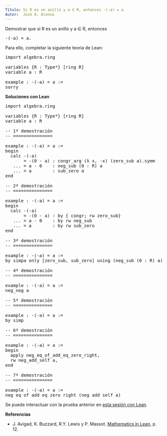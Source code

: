 ```yaml
---
Título: Si R es un anillo y a ∈ R, entonces -(-a) = a
Autor:  José A. Alonso
---
```


Demostrar que si R es un anillo y a ∈ R, entonces
<pre lang="text">
-(-a) = a.
</pre>

Para ello, completar la siguiente teoría de Lean:

<pre lang="lean">
import algebra.ring

variables {R : Type*} [ring R]
variable a : R

example : -(-a) = a :=
sorry
</pre>
<!--more-->

<b>Soluciones con Lean</b>

<pre lang="lean">
import algebra.ring

variables {R : Type*} [ring R]
variable a : R

-- 1ª demostración
-- ===============

example : -(-a) = a :=
begin
  calc -(-a)
       = -(0 - a) : congr_arg (λ x, -x) (zero_sub a).symm
   ... = a - 0    : neg_sub (0 : R) a
   ... = a        : sub_zero a
end

-- 2ª demostración
-- ===============

example : -(-a) = a :=
begin
  calc -(-a)
       = -(0 - a) : by { congr; rw zero_sub}
   ... = a - 0    : by rw neg_sub
   ... = a        : by rw sub_zero
end

-- 3ª demostración
-- ===============

example : -(-a) = a :=
by simpa only [zero_sub, sub_zero] using (neg_sub (0 : R) a)

-- 4ª demostración
-- ===============

example : -(-a) = a :=
neg_neg a

-- 5ª demostración
-- ===============

example : -(-a) = a :=
by simp

-- 6ª demostración
-- ===============

example : -(-a) = a :=
begin
  apply neg_eq_of_add_eq_zero_right,
  rw neg_add_self a,
end

-- 7ª demostración
-- ===============

example : -(-a) = a :=
neg_eq_of_add_eq_zero_right (neg_add_self a)
</pre>

Se puede interactuar con la prueba anterior en <a href="https://leanprover-community.github.io/lean-web-editor/#url=https://raw.githubusercontent.com/jaalonso/Calculemus/main/src/Opuesto_del_opuesto.lean" rel="noopener noreferrer" target="_blank">esta sesión con Lean</a>.

<b>Referencias</b>

+ J. Avigad, K. Buzzard, R.Y. Lewis y P. Massot. [Mathematics in Lean](https://bit.ly/3U4UjBk), p. 12.
